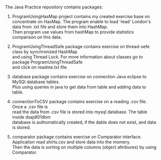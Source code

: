 The Java Practice repository contains packages:    
 
1) 	ProgramUsingHasMap project contains  my created exercise base on concentrate on HasMap. 
   	The program enable to load 'read' London's data from .txt file and store them into HashMap.  
   	Then program use values from hashMap to provide statistics comparison on this data.  
 
2) 	ProgramUsingThreadSafe package contains exercise on thread-sefe class by synchronized HashMap  
   	and using Thread Lock. For more information about classes go to package ProgramUsingThreadSafe     
   	and click on readme.txt file.  
   
3) 	database package contains exercise on connection Java eclipse to MySQl database tables.  
   	Plus using queries in java to get data from table and adding data to table.  
  
4) 	connectionToCSV package contains exercise on a reading .csv file. Once a .csv file is  
   	read the data from .csv file is stored into mysql database. The table inside dsajdl01dbm  
   	database is authomatically created, if the dable does not exist, and data is stored.  
  
5) 	comparator package contains exercise on Comparator interface.   
	Application read shirts.csv and store data into the momery.   
	Then the data is sorting on multiple columns (object attribures) by using Comparator.  
